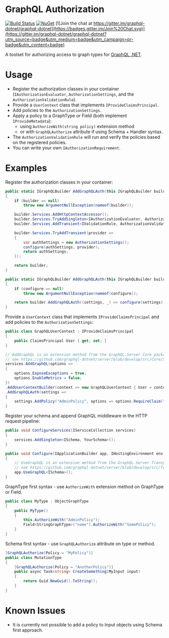 # GraphQL Authorization

[![Build Status](https://ci.appveyor.com/api/projects/status/github/graphql-dotnet/authorization?branch=master&svg=true)](https://ci.appveyor.com/project/graphql-dotnet-ci/authorization)
[![NuGet](https://img.shields.io/nuget/v/GraphQL.Authorization.svg)](https://www.nuget.org/packages/GraphQL.Authorization/)
[![Join the chat at https://gitter.im/graphql-dotnet/graphql-dotnet](https://badges.gitter.im/Join%20Chat.svg)](https://gitter.im/graphql-dotnet/graphql-dotnet?utm_source=badge&utm_medium=badge&utm_campaign=pr-badge&utm_content=badge)

A toolset for authorizing access to graph types for [GraphQL .NET](https://github.com/graphql-dotnet/graphql-dotnet).

# Usage

* Register the authorization classes in your container (`IAuthorizationEvaluator`, `AuthorizationSettings`, and the `AuthorizationValidationRule`).
* Provide a `UserContext` class that implements `IProvideClaimsPrincipal`.
* Add policies to the `AuthorizationSettings`.
* Apply a policy to a GraphType or Field (both implement `IProvideMetadata`):
  - using `AuthorizeWith(string policy)` extension method
  - or with `GraphQLAuthorize` attribute if using Schema + Handler syntax.
* The `AuthorizationValidationRule` will run and verify the policies based on the registered policies.
* You can write your own `IAuthorizationRequirement`.

# Examples

Register the authorization classes in your container:

```csharp
public static IGraphQLBuilder AddGraphQLAuth(this IGraphQLBuilder builder, Action<AuthorizationSettings, IServiceProvider> configure)
{
    if (builder == null)
        throw new ArgumentNullException(nameof(builder));

    builder.Services.AddHttpContextAccessor();
    builder.Services.TryAddSingleton<IAuthorizationEvaluator, AuthorizationEvaluator>();
    builder.Services.AddTransient<IValidationRule, AuthorizationValidationRule>();

    builder.Services.TryAddTransient(provider =>
    {
        var authSettings = new AuthorizationSettings();
        configure(authSettings, provider);
        return authSettings;
    });

    return builder;
}

public static IGraphQLBuilder AddGraphQLAuth(this IGraphQLBuilder builder, Action<AuthorizationSettings> configure)
{
    if (configure == null)
        throw new ArgumentNullException(nameof(configure));

    return builder.AddGraphQLAuth((settings, _) => configure(settings));
}
```

Provide a `UserContext` class that implements `IProvideClaimsPrincipal` and add policies to the `AuthorizationSettings`:

```csharp
public class GraphQLUserContext : IProvideClaimsPrincipal
{
    public ClaimsPrincipal User { get; set; }
}

// AddGraphQL is an extension method from the GraphQL.Server.Core package and it is aware of all registered validation rules
// see https://github.com/graphql-dotnet/server/blob/develop/src/Core/ServiceCollectionExtensions.cs
services.AddGraphQL(options =>
{
    options.ExposeExceptions = true;
    options.EnableMetrics = false;
})
.AddUserContextBuilder(context => new GraphQLUserContext { User = context.User })
.AddGraphQLAuth(settings =>
{
    settings.AddPolicy("AdminPolicy", options => options.RequireClaim("role", "Admin"));
}
```

Register your schema and append GraphQL middleware in the HTTP request pipeline:

```csharp
public void ConfigureServices(IServiceCollection services)
{
    services.AddSingleton<ISchema, YourSchema>();
}

public void Configure(IApplicationBuilder app, IHostingEnvironment env)
{
    // UseGraphQL is an extension method from the GraphQL.Server.Transports.AspNetCore package
    // see https://github.com/graphql-dotnet/server/blob/develop/src/Transports.AspNetCore/ApplicationBuilderExtensions.cs
    app.UseGraphQL<ISchema>();
}
```

GraphType first syntax - use `AuthorizeWith` extension method on GraphType or Field.

```csharp
public class MyType : ObjectGraphType
{
    public MyType()
    {
        this.AuthorizeWith("AdminPolicy");
        Field<StringGraphType>("name").AuthorizeWith("SomePolicy");
    }
}
```

Schema first syntax - use `GraphQLAuthorize` attribute on type or method.

```csharp
[GraphQLAuthorize(Policy = "MyPolicy")]
public class MutationType
{
    [GraphQLAuthorize(Policy = "AnotherPolicy")]
    public async Task<string> CreateSomething(MyInput input)
    {
        return Guid.NewGuid().ToString();
    }
}
```

# Known Issues

* It is currently not possible to add a policy to Input objects using Schema first approach.

